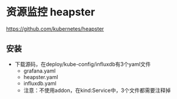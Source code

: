 # 资源监控 heapster

https://github.com/kubernetes/heapster



## 安装

- 下载源码，在deploy/kube-config/influxdb有3个yaml文件
  - grafana.yaml
  - heapster.yaml
  - influxdb.yaml
  - 注意：不使用addon，在kind:Service中，3个文件都需要注释掉

```sh

```

